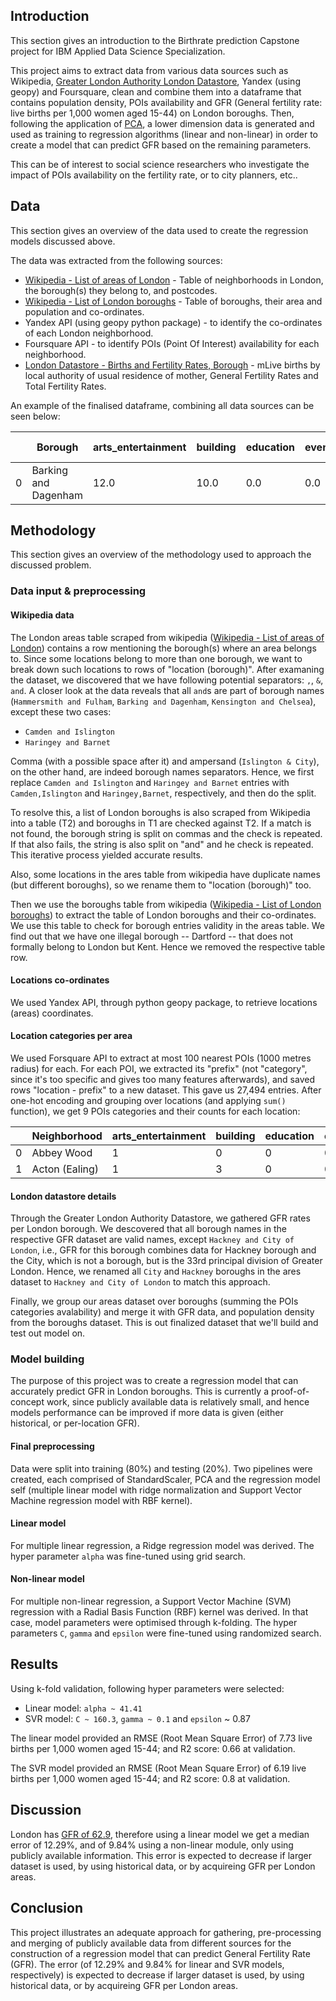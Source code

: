## Introduction

This section gives an introduction to the Birthrate prediction Capstone project for IBM Applied Data Science Specialization.

This project aims to extract data from various data sources such as Wikipedia, [Greater London Authority London Datastore](https://data.london.gov.uk), Yandex (using geopy) and Foursquare, clean and combine them into a dataframe that contains population density, POIs availability and GFR (General fertility rate: live births per 1,000 women aged 15-44) on London boroughs.
Then, following the application of [PCA](https://en.wikipedia.org/wiki/Principal_Component_Analysis), a lower dimension data is generated and used as training to regression algorithms (linear and non-linear) in order to create a model that can predict GFR based on the remaining parameters.

This can be of interest to social science researchers who investigate the impact of POIs availability on the fertility rate, or to city planners, etc..

## Data 

This section gives an overview of the data used to create the regression models discussed above.

The data was extracted from the following sources:
* [Wikipedia - List of areas of London](https://en.wikipedia.org/wiki/List_of_areas_of_London) - Table of neighborhoods in London, the borough(s) they belong to, and postcodes.
* [Wikipedia - List of London boroughs](https://en.wikipedia.org/wiki/List_of_London_boroughs) - Table of boroughs, their area and population and co-ordinates.
* Yandex API (using geopy python package) - to identify the co-ordinates of each London neighborhood.
* Foursquare API - to identify POIs (Point Of Interest) availability for each neighborhood.
* [London Datastore - Births and Fertility Rates, Borough](https://data.london.gov.uk/dataset/births-and-fertility-rates-borough) - mLive births by local authority of usual residence of mother, General Fertility Rates and Total Fertility Rates.

An example of the finalised dataframe, combining all data sources can be seen below:

|   | Borough | arts_entertainment | building | education | event | food | nightlife | parks_outdoors | shops | travel | population_density (ppl/sq. mile) | GFR |
| - | - | - | - | - | - | - | - | - | - | - | - | - |
| 0 | Barking and Dagenham | 12.0 | 10.0 | 0.0 | 0.0 | 79.0 | 24.0 | 22.0 | 60.0 | 16.0 | 13952.05 | 82.6 |

## Methodology

This section gives an overview of the methodology used to approach the discussed problem.

### Data input & preprocessing

#### Wikipedia data 

The London areas table scraped from wikipedia ([Wikipedia - List of areas of London](https://en.wikipedia.org/wiki/List_of_areas_of_London)) contains a row mentioning the borough(s) where an area belongs to. Since some locations belong to more than one borough, we want to break down such locations to rows of "location (borough)". After examaning the dataset, we discovered that we have following potential separators: `,`, `&`, `and`. A closer look at the data reveals that all `and`s are part of borough names (`Hammersmith and Fulham`, `Barking and Dagenham`, `Kensington and Chelsea`), except these two cases:
* `Camden and Islington`
* `Haringey and Barnet`

Comma (with a possible space after it) and ampersand (`Islington & City`), on the other hand, are indeed borough names separators. Hence, we first replace `Camden and Islington` and `Haringey and Barnet` entries with `Camden,Islington` and `Haringey,Barnet`, respectively, and then do the split.

To resolve this, a list of London boroughs is also scraped from Wikipedia into a table (T2) and boroughs in T1 are checked against T2. If a match is not found, the borough string is split on commas and the check is repeated. If that also fails, the string is also split on "and" and he check is repeated. This iterative process yielded accurate results.

Also, some locations in the ares table from wikipedia have duplicate names (but different boroughs), so we rename them to "location (borough)" too.

Then we use the boroughs table from wikipedia ([Wikipedia - List of London boroughs](https://en.wikipedia.org/wiki/List_of_London_boroughs)) to extract the table of London boroughs and their co-ordinates. We use this table to check for borough entries validity in the areas table. We find out that we have one illegal borough -- Dartford -- that does not formally belong to London but Kent. Hence we removed the respective table row.

#### Locations co-ordinates

We used Yandex API, through python geopy package, to retrieve locations (areas) coordinates.

#### Location categories per area

We used Forsquare API to extract at most 100 nearest POIs (1000 metres radius) for each. For each POI, we extracted its "prefix" (not "category", since it's too specific and gives too many features afterwards), and saved rows "location - prefix" to a new dataset. This gave us 27,494 entries. After one-hot encoding and grouping over locations (and applying `sum()` function), we get 9 POIs categories and their counts for each location:

| | Neighborhood | arts_entertainment | building | education | event | food | nightlife | parks_outdoors | shops | travel |
| - | - | - | - | - | - | - | - | - | - | - |
| 0 | Abbey Wood | 1 | 0 | 0 | 0 | 2 | 0 | 2 | 4 | 1 |
| 1 | Acton (Ealing) | 1 | 3 | 0 | 0 | 23 | 8 | 3 | 12 | 7 |

#### London datastore details

Through the Greater London Authority Datastore, we gathered GFR rates per London borough. We descovered that all borough names in the respective GFR dataset are valid names, except `Hackney and City of London`, i.e., GFR for this borough combines data for Hackney borough and the City, which is not a borough, but is the 33rd principal division of Greater London. Hence, we renamed all `City` and `Hackney` boroughs in the ares dataset to `Hackney and City of London` to match this approach.

Finally, we group our areas dataset over boroughs (summing the POIs categories avalability) and merge it with GFR data, and population density from the boroughs dataset. This is out finalized dataset that we'll build and test out model on.

### Model building

The purpose of this project was to create a regression model that can accurately predict GFR in London boroughs. This is currently a proof-of-concept work, since publicly available data is relatively small, and hence models performance can be improved if more data is given (either historical, or per-location GFR).

#### Final preprocessing

Data were split into training (80%) and testing (20%). Two pipelines were created, each comprised of StandardScaler, PCA and the regression model self (multiple linear model with ridge normalization and Support Vector Machine regression model with RBF kernel).

#### Linear model

For multiple linear regression, a Ridge regression model was derived. The hyper parameter `alpha` was fine-tuned using grid search.

#### Non-linear model

For multiple non-linear regression, a Support Vector Machine (SVM) regression with a Radial Basis Function (RBF) kernel was derived. In that case, model parameters were optimised through k-folding. The hyper parameters `C`, `gamma` and `epsilon` were fine-tuned using randomized search.

## Results

Using k-fold validation, following hyper parameters were selected:
* Linear model: `alpha ~ 41.41`
* SVR model: `C ~ 160.3`, `gamma ~ 0.1` and `epsilon` ~ 0.87

The linear model provided an RMSE (Root Mean Square Error) of 7.73 live births per 1,000 women aged 15-44; and R2 score: 0.66 at validation.

The SVR model provided an RMSE (Root Mean Square Error) of 6.19 live births per 1,000 women aged 15-44; and R2 score: 0.8 at validation.

## Discussion
London has [GFR of 62.9](https://data.london.gov.uk/dataset/births-and-fertility-rates-borough), therefore using a linear model we get a median error of 12.29%, and of 9.84% using a non-linear module, only using publicly available information. This error is expected to decrease if larger dataset is used, by using historical data, or by acquireing GFR per London areas.

## Conclusion
This project illustrates an adequate approach for gathering, pre-processing and merging of publicly available data from different sources for the construction of a regression model that can predict General Fertility Rate (GFR). The error (of 12.29% and 9.84% for linear and SVR models, respectively) is expected to decrease if larger dataset is used, by using historical data, or by acquireing GFR per London areas.
